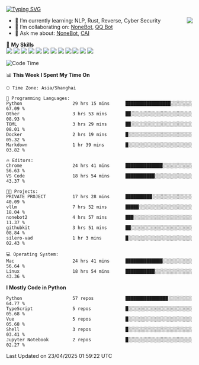 [![Typing SVG](https://readme-typing-svg.herokuapp.com?size=25&duration=2500&color=8C43EA&vCenter=true&width=200&height=40&lines=Hi+there+%F0%9F%91%8B%F0%9F%8F%BB;I'm+yanyongyu)](https://git.io/typing-svg)

<a href="#">
  <img align="right" src="https://github-readme-stats.vercel.app/api?username=yanyongyu&count_private=true&show_icons=true&bg_color=15,f2f7fd,E0EAFC" />
</a>

- 🌱 I’m currently learning: NLP, Rust, Reverse, Cyber Security
- 👯 I’m collaborating on: [NoneBot](https://github.com/nonebot), [QQ Bot](https://github.com/Mrs4s/go-cqhttp)
- 💬 Ask me about: [NoneBot](https://github.com/nonebot), [CAI](https://github.com/cscs181/CAI)

🌟 **My Skills**  
![](https://img.shields.io/badge/-Python-3e74a2?style=flat-square&logo=Python&logoColor=fff)
![](https://img.shields.io/badge/-TypeScript-3178C6?style=flat-square&logo=TypeScript&logoColor=fff)
![](https://img.shields.io/badge/-Vue-4fc08d?style=flat-square&logo=Vue.js&logoColor=fff)
![](https://img.shields.io/badge/-React-2d98ce?style=flat-square&logo=React&logoColor=fff)
![](https://img.shields.io/badge/-FastAPI-009688?style=flat-square&logo=FastAPI&logoColor=fff)
![](https://img.shields.io/badge/-Linux-000000?style=flat-square&logo=Linux&logoColor=fff)
![](https://img.shields.io/badge/-Docker-2496ED?style=flat-square&logo=Docker&logoColor=fff)
![](https://img.shields.io/badge/-Kubernetes-326CE5?style=flat-square&logo=Kubernetes&logoColor=fff)
![](https://img.shields.io/badge/-GitHub%20Actions-2088FF?style=flat-square&logo=GitHubActions&logoColor=fff)
![](https://img.shields.io/badge/-PostgreSQL-4169E1?style=flat-square&logo=PostgreSQL&logoColor=fff)
![](https://img.shields.io/badge/-Redis-DC382D?style=flat-square&logo=Redis&logoColor=fff)
![](https://img.shields.io/badge/-MongoDB-47A248?style=flat-square&logo=MongoDB&logoColor=fff)

<!--START_SECTION:waka-->
![Code Time](http://img.shields.io/badge/Code%20Time-7%2C520%20hrs%2020%20mins-blue)

📊 **This Week I Spent My Time On** 

```text
🕑︎ Time Zone: Asia/Shanghai

💬 Programming Languages: 
Python                   29 hrs 15 mins      █████████████████░░░░░░░░   67.09 % 
Other                    3 hrs 53 mins       ██░░░░░░░░░░░░░░░░░░░░░░░   08.93 % 
TOML                     3 hrs 29 mins       ██░░░░░░░░░░░░░░░░░░░░░░░   08.01 % 
Docker                   2 hrs 19 mins       █░░░░░░░░░░░░░░░░░░░░░░░░   05.32 % 
Markdown                 1 hr 39 mins        █░░░░░░░░░░░░░░░░░░░░░░░░   03.82 % 

🔥 Editors: 
Chrome                   24 hrs 41 mins      ██████████████░░░░░░░░░░░   56.63 % 
VS Code                  18 hrs 54 mins      ███████████░░░░░░░░░░░░░░   43.37 % 

🐱‍💻 Projects: 
PRIVATE PROJECT          17 hrs 28 mins      ██████████░░░░░░░░░░░░░░░   40.09 % 
vllm                     7 hrs 52 mins       █████░░░░░░░░░░░░░░░░░░░░   18.04 % 
nonebot2                 4 hrs 57 mins       ███░░░░░░░░░░░░░░░░░░░░░░   11.37 % 
githubkit                3 hrs 51 mins       ██░░░░░░░░░░░░░░░░░░░░░░░   08.84 % 
silero-vad               1 hr 3 mins         █░░░░░░░░░░░░░░░░░░░░░░░░   02.43 % 

💻 Operating System: 
Mac                      24 hrs 41 mins      ██████████████░░░░░░░░░░░   56.64 % 
Linux                    18 hrs 54 mins      ███████████░░░░░░░░░░░░░░   43.36 % 
```

**I Mostly Code in Python** 

```text
Python                   57 repos            ████████████████░░░░░░░░░   64.77 % 
TypeScript               5 repos             █░░░░░░░░░░░░░░░░░░░░░░░░   05.68 % 
Vue                      5 repos             █░░░░░░░░░░░░░░░░░░░░░░░░   05.68 % 
Shell                    3 repos             █░░░░░░░░░░░░░░░░░░░░░░░░   03.41 % 
Jupyter Notebook         2 repos             █░░░░░░░░░░░░░░░░░░░░░░░░   02.27 % 
```




 Last Updated on 23/04/2025 01:59:22 UTC
<!--END_SECTION:waka-->
